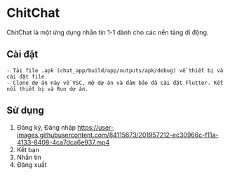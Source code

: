 # ChitChat 

ChitChat là một ứng dụng nhắn tin 1-1 dành cho các nền tảng di động.

## Cài đặt
    - Tải file .apk (chat_app/build/app/outputs/apk/debug) về thiết bị và cài đặt file.
    - Clone dự án này về VSC, mở dự án và đảm bảo đã cài đặt Flutter. Kết nối thiết bị và Run dự án. 

## Sử dụng
1. Đăng ký, Đăng nhập
https://user-images.githubusercontent.com/84115673/201957212-ec30966c-f11a-4133-8408-4ca7dca6e937.mp4
2. Kết bạn
3. Nhắn tin
4. Đăng xuất
